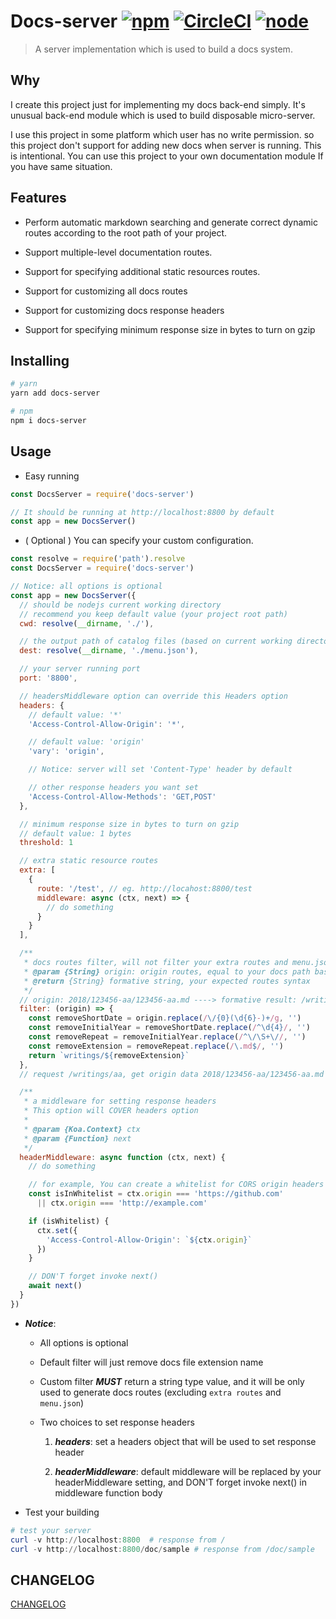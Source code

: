 # Docs-server [![npm](https://img.shields.io/npm/v/docs-server.svg)](https://www.npmjs.com/package/docs-server) [![CircleCI](https://circleci.com/gh/lbwa/docs-server.svg?style=svg)](https://circleci.com/gh/lbwa/docs-server) [![node](https://img.shields.io/node/v/docs-server.svg)](https://www.npmjs.com/package/docs-server)

> A server implementation which is used to build a docs system.

## Why

I create this project just for implementing my docs back-end simply. It's unusual back-end module which is used to build disposable micro-server.

I use this project in some platform which user has no write permission. so this project don't support for adding new docs when server is running. This is intentional. You can use this project to your own documentation module If you have same situation.

## Features

- Perform automatic markdown searching and generate correct dynamic routes according to the root path of your project.

- Support multiple-level documentation routes.

- Support for specifying additional static resources routes.

- Support for customizing all docs routes

- Support for customizing docs response headers

- Support for specifying minimum response size in bytes to turn on gzip

## Installing

```bash
# yarn
yarn add docs-server

# npm
npm i docs-server
```

## Usage

- Easy running

```js
const DocsServer = require('docs-server')

// It should be running at http://localhost:8800 by default
const app = new DocsServer()
```

- ( Optional ) You can specify your custom configuration.

```js
const resolve = require('path').resolve
const DocsServer = require('docs-server')

// Notice: all options is optional
const app = new DocsServer({
  // should be nodejs current working directory
  // recommend you keep default value (your project root path)
  cwd: resolve(__dirname, './'),

  // the output path of catalog files (based on current working directory)
  dest: resolve(__dirname, './menu.json'),

  // your server running port
  port: '8800',

  // headersMiddleware option can override this Headers option
  headers: {
    // default value: '*'
    'Access-Control-Allow-Origin': '*',

    // default value: 'origin'
    'vary': 'origin',

    // Notice: server will set 'Content-Type' header by default

    // other response headers you want set
    'Access-Control-Allow-Methods': 'GET,POST'
  },

  // minimum response size in bytes to turn on gzip
  // default value: 1 bytes
  threshold: 1

  // extra static resource routes
  extra: [
    {
      route: '/test', // eg. http://locahost:8800/test
      middleware: async (ctx, next) => {
        // do something
      }
    }
  ],

  /**
   * docs routes filter, will not filter your extra routes and menu.json
   * @param {String} origin: origin routes, equal to your docs path based on root
   * @return {String} formative string, your expected routes syntax
   */
  // origin: 2018/123456-aa/123456-aa.md ----> formative result: /writings/aa
  filter: (origin) => {
    const removeShortDate = origin.replace(/\/{0}(\d{6}-)+/g, '')
    const removeInitialYear = removeShortDate.replace(/^\d{4}/, '')
    const removeRepeat = removeInitialYear.replace(/^\/\S+\//, '')
    const removeExtension = removeRepeat.replace(/\.md$/, '')
    return `writings/${removeExtension}`
  },
  // request /writings/aa, get origin data 2018/123456-aa/123456-aa.md

  /**
   * a middleware for setting response headers
   * This option will COVER headers option
   *
   * @param {Koa.Context} ctx
   * @param {Function} next
   */
  headerMiddleware: async function (ctx, next) {
    // do something

    // for example, You can create a whitelist for CORS origin headers
    const isInWhitelist = ctx.origin === 'https://github.com'
      || ctx.origin === 'http://example.com'

    if (isWhitelist) {
      ctx.set({
        'Access-Control-Allow-Origin': `${ctx.origin}`
      })
    }

    // DON'T forget invoke next()
    await next()
  }
})
```

- ***Notice***:

    - All options is optional

    - Default filter will just remove docs file extension name

    - Custom filter ***MUST*** return a string type value, and it will be only used to generate docs routes (excluding `extra routes` and `menu.json`)

    - Two choices to set response headers

        1. ***headers***: set a headers object that will be used to set response header

        2. ***headerMiddleware***: default middleware will be replaced by your headerMiddleware setting, and DON'T forget invoke next() in middleware function body

- Test your building

```powershell
# test your server
curl -v http://localhost:8800  # response from /
curl -v http://localhost:8800/doc/sample # response from /doc/sample
```

## CHANGELOG

[CHANGELOG](./CHANGELOG.md)
